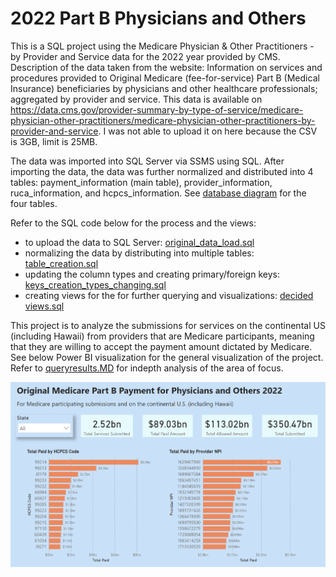 # 2022 Part B Physicians and Others 
This is a SQL project using the Medicare Physician & Other Practitioners - by Provider and Service data for the 2022 year provided by CMS.
Description of the data taken from the website:
Information on services and procedures provided to Original Medicare (fee-for-service) 
Part B (Medical Insurance) beneficiaries by physicians and other healthcare professionals; aggregated by provider and service.
This data is available on https://data.cms.gov/provider-summary-by-type-of-service/medicare-physician-other-practitioners/medicare-physician-other-practitioners-by-provider-and-service. I was not able to upload it on here because the CSV is 3GB, limit is 25MB. 

The data was imported into SQL Server via SSMS using SQL. After importing the data, the data was further normalized and distributed into 4 tables: payment_information (main table), provider_information, ruca_information, and hcpcs_information. See [database diagram](https://github.com/piepiepies/2022partBphysiciansothers/blob/main/database%20diagram.PNG) for the four tables.


Refer to the SQL code below for the process and the views:
   * to upload the data to SQL Server: [original_data_load.sql](https://github.com/piepiepies/2022partBphysiciansothers/blob/main/original_data_load.sql)
   * normalizing the data by distributing into multiple tables: [table_creation.sql](https://github.com/piepiepies/2022partBphysiciansothers/blob/main/table_creation.sql)
   * updating the column types and creating primary/foreign keys: [keys_creation_types_changing.sql](https://github.com/piepiepies/2022partBphysiciansothers/blob/main/keys_creation_types_changing.sql)
   * creating views for the for further querying and visualizations: [decided views.sql](https://github.com/piepiepies/2022partBphysiciansothers/blob/main/decided%20views.sql)


This project is to analyze the submissions for services on the continental US (including Hawaii) from providers that are Medicare participants, meaning that they are willing to accept the payment amount dictated by Medicare. See below Power BI visualization for the general visualization of the project. Refer to [queryresults.MD](https://github.com/piepiepies/2022partBphysiciansothers/blob/main/queryresults.MD) for indepth analysis of the area of focus.

![alt text](https://github.com/piepiepies/2022partBphysiciansothers/blob/main/overall_info_visualization.PNG?raw=True)
